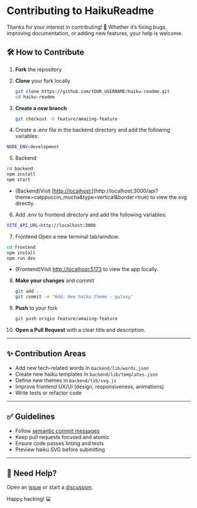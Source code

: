 # Contributing to HaikuReadme

Thanks for your interest in contributing! 🚀 Whether it’s fixing bugs, improving documentation, or adding new features, your help is welcome.

## 🛠️ How to Contribute

1. **Fork** the repository
2. **Clone** your fork locally  
   ```bash
   git clone https://github.com/YOUR_USERNAME/haiku-readme.git
   cd haiku-readme
   ```

3. **Create a new branch**  
   ```bash
   git checkout -b feature/amazing-feature
   ```

4. Create a .env file in the backend directory and add the following variables:
```bash
NODE_ENV=development
```

5. Backend
```bash
cd backend
npm install
npm start
```
- (Backend)Visit [[http://localhost:](http://localhost:3000/api?theme=catppuccin_mocha&type=vertical&border=true)](http://localhost:3000/api?theme=catppuccin_mocha&type=vertical&border=true) to view the svg directly. 


6. Add .env to frontend directory and add the following variables:
```bash
VITE_API_URL=http://localhost:3000
```

7. Frontend
Open a new terminal tab/window:
```bash
cd frontend
npm install
npm run dev
```

- (Frontend)Visit [http://localhost:5173](http://localhost:5173) to view the app locally.



8. **Make your changes** and commit  
   ```bash
   git add .
   git commit -m "Add: New haiku theme - galaxy"
   ```

9. **Push** to your fork  
   ```bash
   git push origin feature/amazing-feature
   ```

10. **Open a Pull Request** with a clear title and description.

---

## ✨ Contribution Areas

- Add new tech-related words in `backend/lib/words.json`
- Create new haiku templates in `backend/lib/templates.json`
- Define new themes in `backend/lib/svg.js`
- Improve frontend UX/UI (design, responsiveness, animations)
- Write tests or refactor code

---

## ✅ Guidelines

- Follow [semantic commit messages](https://www.conventionalcommits.org/)
- Keep pull requests focused and atomic
- Ensure code passes linting and tests
- Preview haiku SVG before submitting

---

## 🙌 Need Help?

Open an [issue](https://github.com/chinmay29hub/haiku-readme/issues) or start a [discussion](https://github.com/chinmay29hub/haiku-readme/discussions).

Happy hacking! 💻
